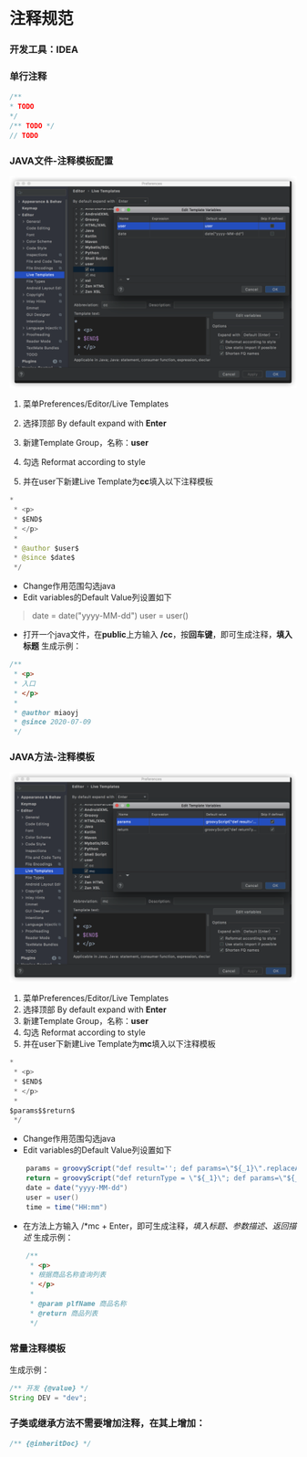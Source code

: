 # 注释规范
### 开发工具：IDEA



### 单行注释 

``` JAVA
/**
* TODO
*/
/** TODO */
// TODO
```
### JAVA文件-注释模板配置
![image-20210916161620705](../assets/image-20210916161620705.png)

1. 菜单Preferences/Editor/Live Templates

2. 选择顶部 By default expand with **Enter**

3. 新建Template Group，名称：**user**

4. 勾选 Reformat according to style

5. 并在user下新建Live Template为**cc**填入以下注释模板

   
``` JAVA
* 
 * <p>
 * $END$
 * </p>
 *            
 * @author $user$
 * @since $date$
 */
```


* Change作用范围勾选java
* Edit variables的Default Value列设置如下
> date = date("yyyy-MM-dd")
> user = user()

* 打开一个java文件，在**public**上方输入 **/cc**，按**回车键**，即可生成注释，**填入标题**
生成示例：
```JAVA
/**
 * <p>
 * 入口
 * </p>
 *
 * @author miaoyj
 * @since 2020-07-09
 */
```



### JAVA方法-注释模板

![image-20210916161643677](../assets/image-20210916161643677.png)

1. 菜单Preferences/Editor/Live Templates
2. 选择顶部 By default expand with **Enter**
3. 新建Template Group，名称：**user**
4. 勾选 Reformat according to style
5. 并在user下新建Live Template为**mc**填入以下注释模板

``` JAVA
*
 * <p>
 * $END$
 * </p>  
 *
$params$$return$
 */
```

* Change作用范围勾选java
* Edit variables的Default Value列设置如下
``` JAVA
    params = groovyScript("def result=''; def params=\"${_1}\".replaceAll('[\\\\[|\\\\]|\\\\s]', '').split(',').toList(); for(i = 0; i < params.size(); i++) {if(params[i] == '') return result;result+=' * @param ' + params[i] + ((i < params.size() - 1) ? ' \\n' : '')}; return result", methodParameters());
    return = groovyScript("def returnType = \"${_1}\"; def params=\"${_2}\".replaceAll('[\\\\[|\\\\]|\\\\s]', '').split(',').toList(); def result = '* @return /'; if(params.size() > 0 && params[0] != '') {result='\\n'+result};if(!returnType.toString().equals('void')){return result;};", methodReturnType(), methodParameters());
    date = date("yyyy-MM-dd")
    user = user()
    time = time("HH:mm")
```
* 在方法上方输入 /*mc + Enter，即可生成注释，*填入标题、参数描述、返回描述*
生成示例：
```JAVA
    /**
     * <p>
     * 根据商品名称查询列表
     * </p>
     *
     * @param plfName 商品名称
     * @return 商品列表
     */
```
### 常量注释模板
生成示例：
```JAVA
/** 开发 {@value} */
String DEV = "dev";
```

### 子类或继承方法不需要增加注释，在其上增加：
``` JAVA
/** {@inheritDoc} */
```
